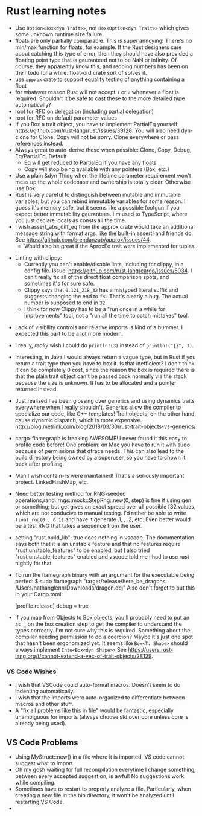 # Rust learning notes

* Use `Option<Box<dyn Trait>>`, not `Box<Option<dyn Trait>>` which gives some unknown runtime size failure.
* floats are only partially comparable. This is super annoying! There's no min/max function for floats, for example. If the Rust designers care about catching this type of error, then they should have also provided a floating point type that is gauranteed not to be NaN or infinity. Of course, they apparently know this, and redoing numbers has been on their todo for a while. float-ord crate sort of solves it.
* use `approx` crate to support equality testing of anything containing a float
* for whatever reason Rust will not accept `1` or `2` whenever a float is required. Shouldn't it be safe to cast these to the more detailed type automatically?
* root for RFC on delegation (including partial delegation)
* root for RFC on default parameter values
* If you Box a trait object, you have to implement PartialEq yourself: https://github.com/rust-lang/rust/issues/39128. You will also need dyn-clone for Clone. Copy will not be sorry. Clone everywhere or pass references instead.
* Always great to auto-derive these when possible: Clone, Copy, Debug, Eq/PartialEq, Default
    - Eq will get reduced to PartialEq if you have any floats
    - Copy will stop being available with any pointers (Box, etc.)
* Use a plain &dyn Thing when the lifetime parameter requirement won't mess up the whole codebase and ownership is totally clear. Otherwise use Box<dyn Thing>.
* Rust is very careful to distinguish between mutable and immutable variables, but you can rebind immutable variables for some reason. I guess it's memory safe, but it seems like a possible footgun if you expect better immutability gaurantees. I'm used to TypeScript, where you just declare locals as consts all the time.
* I wish assert_abs_diff_eq from the approx crate would take an additional message string with format args, like the built-in assert! and friends do. See https://github.com/brendanzab/approx/issues/44.
    - Would also be great if the AproxEq trait were implemented for tuples.
- Linting with clippy:
    * Currently you can't enable/disable lints, including for clippy, in a config file. Issue: https://github.com/rust-lang/cargo/issues/5034. I can't really fix all of the direct float comparison spots, and sometimes it's for sure safe.
    * Clippy says that `0.121_218_32` has a mistyped literal suffix and suggests changing the end to `f32` That's clearly a bug. The actual number is supposed to end in `32`.
    * I think for now Clippy has to be a "run once in a while for improvements" tool, not a "run all the time to catch mistakes" tool.
* Lack of visibility controls and relative imports is kind of a bummer. I expected this part to be a lot more modern.
* I really, *really* wish I could do `println!(3)` instead of `println!("{}", 3)`.
* Interesting, in Java I would always return a vague type, but in Rust if you return a trait type then you have to box it. Is that inefficient? I don't think it can be completely 0 cost, since the reason the box is required there is that the plain trait object can't be passed back normally via the stack because the size is unknown. It has to be allocated and a pointer returned instead.
* Just realized I've been glossing over generics and using dynamics traits everywhere when I really shouldn't. Generics allow the compiler to specialize our code, like C++ templates! Trait objects, on the other hand, cause dynamic dispatch, which is more expensive. http://blog.metrink.com/blog/2018/03/30/rust-trait-objects-vs-generics/
* cargo-flamegraph is freaking AWESOME! I never found it this easy to profile code before! One problem: on Mac you have to run it with sudo because of permissions that dtrace needs. This can also lead to the build directory being owned by a superuser, so you have to chown it back after profiling.
* Man I wish contain-rs were maintained! That's a seriously important project. LinkedHashMap, etc.
* Need better testing method for RNG-seeded operations;rand::rngs::mock::StepRng::new(0, step) is fine if using gen<i32> or something; but get<f32> gives an exact spread over all possible f32 values, which are not conducive to manual testing. I'd rather be able to write `float_rng(0., 0.1)` and have it generate .1, , .2, etc. Even better would be a test RNG that takes a sequence from the user.
* setting "rust.build_lib": true does nothing in vscode. The documentation says both that it is an unstable feature and that no features require "rust.unstable_features" to be enabled, but I also tried "rust.unstable_features" enabled and vscode told me I had to use rust nightly for that.
* To run the flamegraph binary with an argument for the executable being perfed:
    $ sudo flamegraph "target/release/here_be_dragons /Users/nathanglenn/Downloads/dragon.obj"
Also don't forget to put this in your Cargo.toml:

    [profile.release]
    debug = true
* If you map from Objects to Box<dyn Trait> objects, you'll probably need to put an `as _` on the box creation step to get the compiler to understand the types correctly. I'm not sure why this is required. Something about the compiler needing permission to do a coercion? Maybe it's just one spot that hasn't been ergonomized yet. It seems like `Box<T: Shape>` should always implement `Into<Box<dyn Shape>>` See https://users.rust-lang.org/t/cannot-extend-a-vec-of-trait-objects/28129.


### VS Code Wishes
* I wish that VSCode could auto-format macros. Doesn't seem to do indenting automatically.
* I wish that the imports were auto-organized to differentiate between macros and other stuff.
* A "fix all problems like this in file" would be fantastic, especially unambiguous for imports (always choose std over core unless core is already being used).

## VS Code Problems
* Using MyStruct::new() in a file where it is imported, VS code cannot suggest what to import
* Oh my gosh waiting for full recompilation everytime I change something, between every accepted suggestion, is awful! No suggestions work while compiling.
* Sometimes have to restart to properly analyze a file. Particularly, when creating a new file in the bin directory, it won't be analyzed until restarting VS Code.
*
